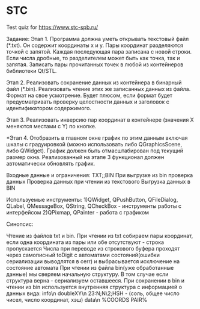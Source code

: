 # STC
Test quiz for https://www.stc-spb.ru/


Задание:
Этап 1. Программа должна уметь открывать текстовый файл (*.txt). Он содержит координаты x и у. Пары координат разделяются точкой с запятой. Каждая последующая пара записана с новой строки. Если числа дробные, то разделителем может быть как точка, так и запятая. Записать пары прочитанных точек в любой из контейнеров библиотеки Qt/STL.

Этап 2. Реализовать сохранение данных из контейнера в бинарный файл (*.bin). Реализовать чтение этих же записанных данных из файла. Формат на свое усмотрение. Будет плюсом, если формат будет предусматривать проверку целостности данных и заголовок с идентификатором содержимого.

Этап 3. Реализовать инверсию пар координат в контейнере (значения X меняются местами с Y) по кнопке.

*Этап 4. Отобразить в главном окне график по этим данным включая шкалы с градуировкой (можно использовать либо QGraphicsScene, либо QWidget). График должен быть отмасштабирован под текущий размер окна. Реализованный на этапе 3 функционал должен автоматически обновлять график.

Входные данные и ограничения:
TXT;;BIN
При выгрузке из bin проверка данных
Проверка данных при чтении из текстового
Выгрузка данных в BIN


Используемые инструменты:
1)QWidget, QPushButton, QFileDialog, QLabel, QMessageBox, QString, QCheckBox - инструменты работы с интерфейсом 2)QPixmap, QPainter - работа с графиком

Синопсис:

Чтение из файлов txt и bin.
При чтении из txt собираем пары координат, если одна координата из пары или обе отсутствуют - строка пропускается
Числа при переводе из строкового буфера проходят через самописный toDigit с автоматами состояний(ошибки сериализации выводлятся в cerr) и выбрасывается исключение на состояние автомата
При чтении из файла bin(уже обработанные данные) мы сверяем начальную структуру. В том случае если структура верна - сериализуем оставшееся.
При сохранении в bin и чтении из bin используется внутренняя структура с информацией о данных вида:
        info\n
        doubleXY\n
        23:N;N\2;HSH - (соль, общее число чисел, число координат, хэш)
        data\n
        %COORDS PAIR%
